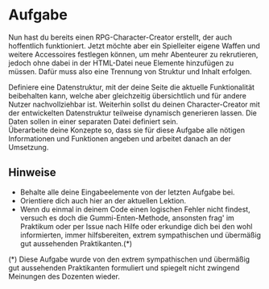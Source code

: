 # Aufgabe
Nun hast du bereits einen RPG-Character-Creator erstellt, der auch hoffentlich funktioniert. Jetzt möchte aber ein Spielleiter eigene Waffen und weitere Accessoires festlegen können, um mehr Abenteurer zu rekrutieren, jedoch ohne dabei in der HTML-Datei neue Elemente hinzufügen zu müssen. Dafür muss also eine Trennung von Struktur und Inhalt erfolgen.

Definiere eine Datenstruktur, mit der deine Seite die aktuelle Funktionalität beibehalten kann, welche aber gleichzeitig übersichtlich und für andere Nutzer nachvollziehbar ist. Weiterhin sollst du deinen Character-Creator mit der entwickelten Datenstruktur teilweise dynamisch generieren lassen. Die Daten sollen in einer separaten Datei definiert sein.  
Überarbeite deine Konzepte so, dass sie für diese Aufgabe alle nötigen Informationen und Funktionen angeben und arbeitet danach an der Umsetzung.

## Hinweise
- Behalte alle deine Eingabeelemente von der letzten Aufgabe bei.
- Orientiere dich auch hier an der aktuellen Lektion.
- Wenn du einmal in deinem Code einen logischen Fehler nicht findest, versuch es doch die Gummi-Enten-Methode, ansonsten frag' im Praktikum oder per Issue nach Hilfe oder erkundige dich bei den wohl informierten, immer hilfsbereiten, extrem sympathischen und übermäßig gut aussehenden Praktikanten.(*)

(*) Diese Aufgabe wurde von den extrem sympathischen und übermäßig gut aussehenden Praktikanten formuliert und spiegelt nicht zwingend Meinungen des Dozenten wieder.